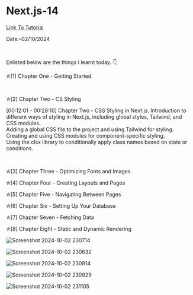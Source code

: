 # Next.js-14

<a href = "https://www.youtube.com/watch?v=eZJJ189JTks"> Link To Tutorial </a>
<br>

Date:-02/10/2024 


<br>

Enlisted below are the things I learnt today. 👇
<br>


✮[1] Chapter One - Getting Started 
<br>


<br>

✮[2] Chapter Two - CS Styling 
<br>

[00:12:01 - 00:28:10]  Chapter Two - CSS Styling in Next.js.
  Introduction to different ways of styling in Next.js, including global styles, Tailwind, and CSS modules.<br>
  Adding a global CSS file to the project and using Tailwind for styling.
  Creating and using CSS modules for component-specific styling.<br>
  Using the clsx library to conditionally apply class names based on state or conditions.<Br>

<br>


✮[3] Chapter Three - Optimizing Fonts and Images
<br>




✮[4] Chapter Four - Creating Layouts and Pages
<br>



✮[5] Chapter Five - Navigating Between Pages
<br>




✮[6] Chapter Six - Setting Up Your Database
<br>





✮[7] Chapter Seven - Fetching Data
<br>

✮[8] Chapter Eight - Static and Dynamic Rendering
<br>



![Screenshot 2024-10-02 230714](https://github.com/user-attachments/assets/667656b8-b365-4c43-bb27-ccf659f52f4f)


![Screenshot 2024-10-02 230632](https://github.com/user-attachments/assets/2dcf0c57-09e6-47e5-b7e8-a9f7baf40328)


![Screenshot 2024-10-02 230814](https://github.com/user-attachments/assets/121c80de-6ee2-45d8-8fc4-4a79c0573b40)

![Screenshot 2024-10-02 230929](https://github.com/user-attachments/assets/154bd057-2d8c-45b1-9f7a-37b5bc32a26f)

![Screenshot 2024-10-02 231105](https://github.com/user-attachments/assets/e1f2d232-5bc3-48fe-a31f-ef879a4ac8ec)